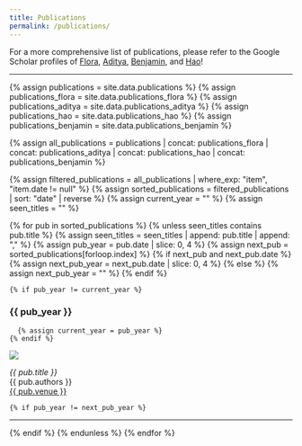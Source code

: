 ```yaml
---
title: Publications
permalink: /publications/
---
```


For a more comprehensive list of publications, please refer to the Google Scholar profiles of [Flora](https://scholar.google.com.au/citations?hl=en&user=Yz35RSYAAAAJ&view_op=list_works&sortby=pubdate), [Aditya](https://scholar.google.com.au/citations?hl=en&user=SbYRrvgAAAAJ), [Benjamin](https://scholar.google.com.au/citations?hl=en&user=a_w_NqMAAAAJ), and [Hao](https://scholar.google.com.au/citations?user=KwhLl7IAAAAJ&hl=en)!

<hr>

{% assign publications = site.data.publications %}
{% assign publications_flora = site.data.publications_flora %}
{% assign publications_aditya = site.data.publications_aditya %}
{% assign publications_hao = site.data.publications_hao %}
{% assign publications_benjamin = site.data.publications_benjamin %}

{% assign all_publications = publications | concat: publications_flora | concat: publications_aditya | concat: publications_hao | concat: publications_benjamin %}

{% assign filtered_publications = all_publications | where_exp: "item", "item.date != null" %}
{% assign sorted_publications = filtered_publications | sort: "date" | reverse %}
{% assign current_year = "" %}
{% assign seen_titles = "" %}

{% for pub in sorted_publications %}
  {% unless seen_titles contains pub.title %}
    {% assign seen_titles = seen_titles | append: pub.title | append: "," %}
    {% assign pub_year = pub.date | slice: 0, 4 %}
    {% assign next_pub = sorted_publications[forloop.index] %}
    {% if next_pub and next_pub.date %}
      {% assign next_pub_year = next_pub.date | slice: 0, 4 %}
    {% else %}
      {% assign next_pub_year = "" %}
    {% endif %}

    {% if pub_year != current_year %}
### {{ pub_year }}
      {% assign current_year = pub_year %}
    {% endif %}

<div class="publication">
    <a href="{{ pub.url }}"><img src="{{ site.baseurl }}/{{ pub.image_url }}" loading="lazy"></a>
    <p>
    <em>{{ pub.title }}</em><br>
    {{ pub.authors }}<br>
    <a href="{{ pub.url }}">{{ pub.venue }}</a>
    </p>
</div>

    {% if pub_year != next_pub_year %}
<hr>
    {% endif %}
  {% endunless %}
{% endfor %}
